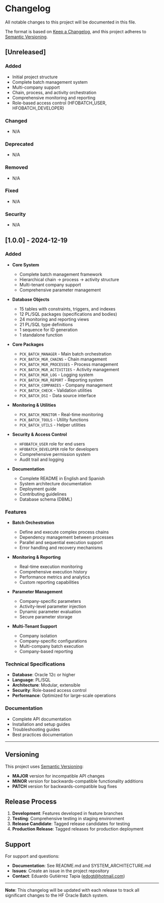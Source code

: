 # Changelog

All notable changes to this project will be documented in this file.

The format is based on [Keep a Changelog](https://keepachangelog.com/en/1.0.0/),
and this project adheres to [Semantic Versioning](https://semver.org/spec/v2.0.0.html).

## [Unreleased]

### Added
- Initial project structure
- Complete batch management system
- Multi-company support
- Chain, process, and activity orchestration
- Comprehensive monitoring and reporting
- Role-based access control (HFOBATCH_USER, HFOBATCH_DEVELOPER)

### Changed
- N/A

### Deprecated
- N/A

### Removed
- N/A

### Fixed
- N/A

### Security
- N/A

## [1.0.0] - 2024-12-19

### Added
- **Core System**
  - Complete batch management framework
  - Hierarchical chain → process → activity structure
  - Multi-tenant company support
  - Comprehensive parameter management

- **Database Objects**
  - 15 tables with constraints, triggers, and indexes
  - 12 PL/SQL packages (specifications and bodies)
  - 24 monitoring and reporting views
  - 21 PL/SQL type definitions
  - 1 sequence for ID generation
  - 1 standalone function

- **Core Packages**
  - `PCK_BATCH_MANAGER` - Main batch orchestration
  - `PCK_BATCH_MGR_CHAINS` - Chain management
  - `PCK_BATCH_MGR_PROCESSES` - Process management
  - `PCK_BATCH_MGR_ACTIVITIES` - Activity management
  - `PCK_BATCH_MGR_LOG` - Logging system
  - `PCK_BATCH_MGR_REPORT` - Reporting system
  - `PCK_BATCH_COMPANIES` - Company management
  - `PCK_BATCH_CHECK` - Validation utilities
  - `PCK_BATCH_DSI` - Data source interface

- **Monitoring & Utilities**
  - `PCK_BATCH_MONITOR` - Real-time monitoring
  - `PCK_BATCH_TOOLS` - Utility functions
  - `PCK_BATCH_UTILS` - Helper utilities

- **Security & Access Control**
  - `HFOBATCH_USER` role for end users
  - `HFOBATCH_DEVELOPER` role for developers
  - Comprehensive permission system
  - Audit trail and logging

- **Documentation**
  - Complete README in English and Spanish
  - System architecture documentation
  - Deployment guide
  - Contributing guidelines
  - Database schema (DBML)

### Features
- **Batch Orchestration**
  - Define and execute complex process chains
  - Dependency management between processes
  - Parallel and sequential execution support
  - Error handling and recovery mechanisms

- **Monitoring & Reporting**
  - Real-time execution monitoring
  - Comprehensive execution history
  - Performance metrics and analytics
  - Custom reporting capabilities

- **Parameter Management**
  - Company-specific parameters
  - Activity-level parameter injection
  - Dynamic parameter evaluation
  - Secure parameter storage

- **Multi-Tenant Support**
  - Company isolation
  - Company-specific configurations
  - Multi-company batch execution
  - Company-based reporting

### Technical Specifications
- **Database**: Oracle 12c or higher
- **Language**: PL/SQL
- **Architecture**: Modular, extensible
- **Security**: Role-based access control
- **Performance**: Optimized for large-scale operations

### Documentation
- Complete API documentation
- Installation and setup guides
- Troubleshooting guides
- Best practices documentation

---

## Versioning

This project uses [Semantic Versioning](https://semver.org/):

- **MAJOR** version for incompatible API changes
- **MINOR** version for backwards-compatible functionality additions
- **PATCH** version for backwards-compatible bug fixes

## Release Process

1. **Development**: Features developed in feature branches
2. **Testing**: Comprehensive testing in staging environment
3. **Release Candidate**: Tagged release candidates for testing
4. **Production Release**: Tagged releases for production deployment

## Support

For support and questions:
- **Documentation**: See README.md and SYSTEM_ARCHITECTURE.md
- **Issues**: Create an issue in the project repository
- **Contact**: Eduardo Gutiérrez Tapia (edogt@hotmail.com)

---

**Note**: This changelog will be updated with each release to track all significant changes to the HF Oracle Batch system. 
